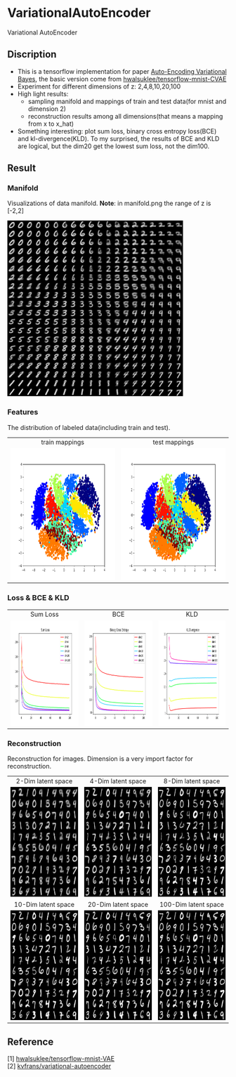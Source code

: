 # VariationalAutoEncoder
Variational AutoEncoder

## Discription
- This is a tensorflow implementation for paper [Auto-Encoding Variational Bayes](https://arxiv.org/abs/1312.6114), the basic version come from [hwalsuklee/tensorflow-mnist-CVAE](https://github.com/hwalsuklee/tensorflow-mnist-CVAE)
- Experiment for different dimensions of z: 2,4,8,10,20,100
- High light results:
	- sampling manifold and mappings of train and test data(for mnist and dimension 2)
	- reconstruction results among all dimensions(that means a mapping from x to x_hat)
- Something interesting: plot sum loss, binary cross entropy loss(BCE) and kl-divergence(KLD). To my surprised, the results of BCE and KLD are logical, but the dim20 get the lowest sum loss, not the dim100.
	

## Result
### Manifold
Visualizations of data manifold. **Note**: in manifold.png the range of z is [-2,2]
<p><img src="save/manifold.png" width="400", height="400"></p>


### Features
The distribution of labeled data(including train and test).
<p align="center">
	<table align='center'>
		<tr align='center'>
			<td> train mappings </td>
			<td> test mappings </td>
		</tr>
		<tr>
			<td><img src = 'save/train_z_map.png' height = '300px'>
			<td><img src = 'save/test_z_map.png' height = '300px'>
		</tr>
	</table>
</p>

### Loss & BCE & KLD
<p align='center'>
	<table align='center'>
		<tr align='center'>
			<td> Sum Loss </td>
			<td> BCE </td>
			<td> KLD </td>
		</tr>
		<tr>
			<td><img src = 'save/Loss.png' width='320px' height='240px'>
			<td><img src = 'save/BCE.png' width='320px' height='240px'>
			<td><img src = 'save/KLD.png' width='320px' height='240px'>
		</tr>
	</table>
</p>

### Reconstruction
Reconstruction for images. Dimension is a very import factor for reconstruction.
<p align='center'>
	<table align='center'>
		<tr align='center'>
			<td> 2-Dim latent space </td>
			<td> 4-Dim latent space </td>
			<td> 8-Dim latent space </td>
		</tr>
		<tr>
			<td><img src = 'save/dim2.png' width='250px' height='250px'>
			<td><img src = 'save/dim4.png' width='250px' height='250px'>
			<td><img src = 'save/dim8.png' width='250px' height='250px'>
		</tr>
		<tr align='center'>
			<td> 10-Dim latent space </td>
			<td> 20-Dim latent space </td>
			<td> 100-Dim latent space </td>
		</tr>
		<tr>
			<td><img src = 'save/dim10.png' width='250px' height='250px'>
			<td><img src = 'save/dim20.png' width='250px' height='250px'>
			<td><img src = 'save/dim100.png' width='250px' height='250px'>
		</tr>
	</table>
</p>

## Reference 
[1] [hwalsuklee/tensorflow-mnist-VAE](https://github.com/hwalsuklee/tensorflow-mnist-VAE)  
[2] [kvfrans/variational-autoencoder](https://github.com/kvfrans/variational-autoencoder)
